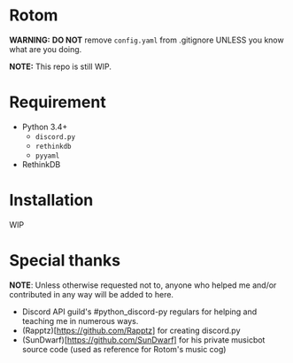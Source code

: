# Rotom
**WARNING:** **DO NOT** remove `config.yaml` from .gitignore UNLESS you know what are you doing.

**NOTE:** This repo is still WIP.

# Requirement
- Python 3.4+
  - `discord.py`
  - `rethinkdb`
  - `pyyaml`
- RethinkDB

# Installation
WIP

# Special thanks
**NOTE**: Unless otherwise requested not to, anyone who helped me and/or contributed in any way will be added to here.
- Discord API guild's #python_discord-py regulars for helping and teaching me in numerous ways.
- (Rapptz)[https://github.com/Rapptz] for creating discord.py
- (SunDwarf)[https://github.com/SunDwarf] for his private musicbot source code (used as reference for Rotom's music cog)